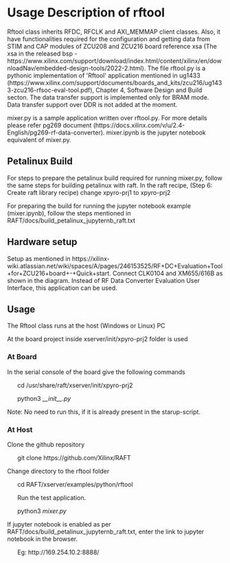 <h1> Usage Description of rftool </h1>

<p>Rftool class inherits RFDC, RFCLK and AXI_MEMMAP client classes. Also, it have functionalities required for the configuration and getting data from STIM and CAP modules of ZCU208 and ZCU216 board reference xsa (The xsa in the released bsp - https://www.xilinx.com/support/download/index.html/content/xilinx/en/downloadNav/embedded-design-tools/2022-2.html). The file rftool.py is a pythonic implementation of 'Rftool' application mentioned in ug1433 (https://www.xilinx.com/support/documents/boards_and_kits/zcu216/ug1433-zcu216-rfsoc-eval-tool.pdf), Chapter 4, Software Design and Build secton. The data transfer support is  implemented only for BRAM mode. Data transfer support over DDR is not added at the moment.</p>

<p>mixer.py is a sample application written over rftool.py. For more details please refer pg269 document (https://docs.xilinx.com/v/u/2.4-English/pg269-rf-data-converter). mixer.ipynb is the jupyter notebook equivalent of mixer.py. </p>

<h2>Petalinux Build</h2>

<p>For steps to prepare the petalinux build required for running mixer.py, follow the same steps for building petalinux with raft. In the raft recipe, (Step 6: Create raft library recipe) change xpyro-prj1 to xpyro-prj2</p>
<p>For preparing the build for running the jupyter notebook example (mixer.ipynb), follow the steps mentioned in RAFT/docs/build_petalinux_jupyternb_raft.txt</p>

<h2>Hardware setup</h2>

<p>Setup as mentioned in https://xilinx-wiki.atlassian.net/wiki/spaces/A/pages/246153525/RF+DC+Evaluation+Tool+for+ZCU216+board+-+Quick+start. Connect CLK0104 and XM655/616B as shown in the diagram. Instead of RF Data Converter Evaluation User Interface, this application can be used.</p>

<h2>Usage</h2>
<p>The Rftool class runs at the host (Windows or Linux) PC</p>
<p>At the board project inside xserver/init/xpyro-prj2 folder is used</p>
<h3>At Board</h3>
<p>In the serial console of the board give the following commands</p>
<ul>cd /usr/share/raft/xserver/init/xpyro-prj2</ul>
<ul>python3 <i>__init__.py</i> </ul>
<p>Note: No need to run this, if it is already present in the starup-script.</p>
<h3>At Host</h3>
<p>Clone the github repository</p>
<ul>git clone https://github.com/Xilinx/RAFT</ul>
<p>Change directory to the rftool folder</p>
<ul>cd RAFT/xserver/examples/python/rftool</ul>
<ul>Run the test application.</ul>
<ul>python3 <i>mixer.py</i></ul>
<p>If jupyter notebook is enabled as per RAFT/docs/build_petalinux_jupyternb_raft.txt, enter the link to jupyter notebook in the browser.</p>
<ul>Eg: http://169.254.10.2:8888/</ul>

